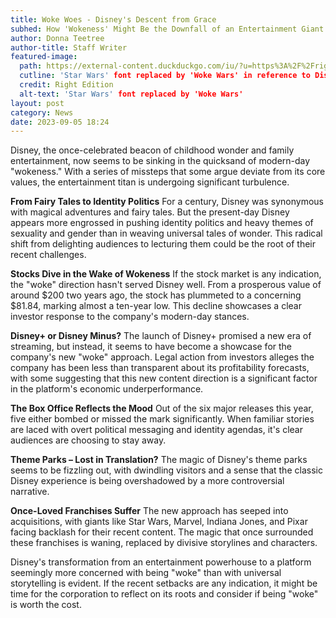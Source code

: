 ```yaml
---
title: Woke Woes - Disney's Descent from Grace
subhed: How 'Wokeness' Might Be the Downfall of an Entertainment Giant
author: Donna Teetree
author-title: Staff Writer
featured-image: 
  path: https://external-content.duckduckgo.com/iu/?u=https%3A%2F%2Frightedition.com%2Fwp-content%2Fuploads%2F2022%2F08%2Fdisney-woke.jpg&f=1&nofb=1&ipt=9cc47689fd8652691671787df74afaada39b7cb0eae53a97b109b15d1e6785cf&ipo=images
  cutline: 'Star Wars' font replaced by 'Woke Wars' in reference to Disney's adoption of leftist policies
  credit: Right Edition
  alt-text: 'Star Wars' font replaced by 'Woke Wars'
layout: post
category: News
date: 2023-09-05 18:24
---
```


Disney, the once-celebrated beacon of childhood wonder and family entertainment, now seems to be sinking in the quicksand of modern-day "wokeness." With a series of missteps that some argue deviate from its core values, the entertainment titan is undergoing significant turbulence.

**From Fairy Tales to Identity Politics**
For a century, Disney was synonymous with magical adventures and fairy tales. But the present-day Disney appears more engrossed in pushing identity politics and heavy themes of sexuality and gender than in weaving universal tales of wonder. This radical shift from delighting audiences to lecturing them could be the root of their recent challenges.

**Stocks Dive in the Wake of Wokeness**
If the stock market is any indication, the "woke" direction hasn't served Disney well. From a prosperous value of around $200 two years ago, the stock has plummeted to a concerning $81.84, marking almost a ten-year low. This decline showcases a clear investor response to the company's modern-day stances.

**Disney+ or Disney Minus?**
The launch of Disney+ promised a new era of streaming, but instead, it seems to have become a showcase for the company's new "woke" approach. Legal action from investors alleges the company has been less than transparent about its profitability forecasts, with some suggesting that this new content direction is a significant factor in the platform's economic underperformance.

**The Box Office Reflects the Mood**
Out of the six major releases this year, five either bombed or missed the mark significantly. When familiar stories are laced with overt political messaging and identity agendas, it's clear audiences are choosing to stay away.

**Theme Parks – Lost in Translation?**
The magic of Disney's theme parks seems to be fizzling out, with dwindling visitors and a sense that the classic Disney experience is being overshadowed by a more controversial narrative.

**Once-Loved Franchises Suffer**
The new approach has seeped into acquisitions, with giants like Star Wars, Marvel, Indiana Jones, and Pixar facing backlash for their recent content. The magic that once surrounded these franchises is waning, replaced by divisive storylines and characters.

Disney's transformation from an entertainment powerhouse to a platform seemingly more concerned with being "woke" than with universal storytelling is evident. If the recent setbacks are any indication, it might be time for the corporation to reflect on its roots and consider if being "woke" is worth the cost.
